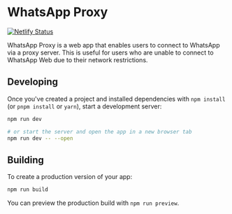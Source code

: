 # WhatsApp Proxy
[![Netlify Status](https://api.netlify.com/api/v1/badges/d937e0a7-e93b-40c7-aa34-72b438aa9340/deploy-status)](https://app.netlify.com/sites/whatsapp-proxy/deploys)

WhatsApp Proxy is a web app that enables users to connect to WhatsApp via a proxy server. This is useful for users who are unable to connect to WhatsApp Web due to their network restrictions.

## Developing

Once you've created a project and installed dependencies with `npm install` (or `pnpm install` or `yarn`), start a development server:

```bash
npm run dev

# or start the server and open the app in a new browser tab
npm run dev -- --open
```

## Building

To create a production version of your app:

```bash
npm run build
```

You can preview the production build with `npm run preview`.